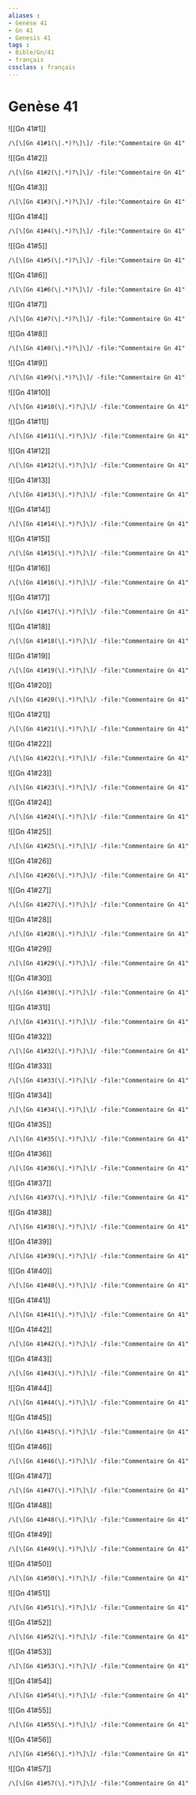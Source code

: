 ```yaml
---
aliases : 
- Genèse 41
- Gn 41
- Genesis 41
tags : 
- Bible/Gn/41
- français
cssclass : français
---
```


# Genèse 41

![[Gn 41#1]]

```query
/\[\[Gn 41#1(\|.*)?\]\]/ -file:"Commentaire Gn 41"
```

![[Gn 41#2]]

```query
/\[\[Gn 41#2(\|.*)?\]\]/ -file:"Commentaire Gn 41"
```

![[Gn 41#3]]

```query
/\[\[Gn 41#3(\|.*)?\]\]/ -file:"Commentaire Gn 41"
```

![[Gn 41#4]]

```query
/\[\[Gn 41#4(\|.*)?\]\]/ -file:"Commentaire Gn 41"
```

![[Gn 41#5]]

```query
/\[\[Gn 41#5(\|.*)?\]\]/ -file:"Commentaire Gn 41"
```

![[Gn 41#6]]

```query
/\[\[Gn 41#6(\|.*)?\]\]/ -file:"Commentaire Gn 41"
```

![[Gn 41#7]]

```query
/\[\[Gn 41#7(\|.*)?\]\]/ -file:"Commentaire Gn 41"
```

![[Gn 41#8]]

```query
/\[\[Gn 41#8(\|.*)?\]\]/ -file:"Commentaire Gn 41"
```

![[Gn 41#9]]

```query
/\[\[Gn 41#9(\|.*)?\]\]/ -file:"Commentaire Gn 41"
```

![[Gn 41#10]]

```query
/\[\[Gn 41#10(\|.*)?\]\]/ -file:"Commentaire Gn 41"
```

![[Gn 41#11]]

```query
/\[\[Gn 41#11(\|.*)?\]\]/ -file:"Commentaire Gn 41"
```

![[Gn 41#12]]

```query
/\[\[Gn 41#12(\|.*)?\]\]/ -file:"Commentaire Gn 41"
```

![[Gn 41#13]]

```query
/\[\[Gn 41#13(\|.*)?\]\]/ -file:"Commentaire Gn 41"
```

![[Gn 41#14]]

```query
/\[\[Gn 41#14(\|.*)?\]\]/ -file:"Commentaire Gn 41"
```

![[Gn 41#15]]

```query
/\[\[Gn 41#15(\|.*)?\]\]/ -file:"Commentaire Gn 41"
```

![[Gn 41#16]]

```query
/\[\[Gn 41#16(\|.*)?\]\]/ -file:"Commentaire Gn 41"
```

![[Gn 41#17]]

```query
/\[\[Gn 41#17(\|.*)?\]\]/ -file:"Commentaire Gn 41"
```

![[Gn 41#18]]

```query
/\[\[Gn 41#18(\|.*)?\]\]/ -file:"Commentaire Gn 41"
```

![[Gn 41#19]]

```query
/\[\[Gn 41#19(\|.*)?\]\]/ -file:"Commentaire Gn 41"
```

![[Gn 41#20]]

```query
/\[\[Gn 41#20(\|.*)?\]\]/ -file:"Commentaire Gn 41"
```

![[Gn 41#21]]

```query
/\[\[Gn 41#21(\|.*)?\]\]/ -file:"Commentaire Gn 41"
```

![[Gn 41#22]]

```query
/\[\[Gn 41#22(\|.*)?\]\]/ -file:"Commentaire Gn 41"
```

![[Gn 41#23]]

```query
/\[\[Gn 41#23(\|.*)?\]\]/ -file:"Commentaire Gn 41"
```

![[Gn 41#24]]

```query
/\[\[Gn 41#24(\|.*)?\]\]/ -file:"Commentaire Gn 41"
```

![[Gn 41#25]]

```query
/\[\[Gn 41#25(\|.*)?\]\]/ -file:"Commentaire Gn 41"
```

![[Gn 41#26]]

```query
/\[\[Gn 41#26(\|.*)?\]\]/ -file:"Commentaire Gn 41"
```

![[Gn 41#27]]

```query
/\[\[Gn 41#27(\|.*)?\]\]/ -file:"Commentaire Gn 41"
```

![[Gn 41#28]]

```query
/\[\[Gn 41#28(\|.*)?\]\]/ -file:"Commentaire Gn 41"
```

![[Gn 41#29]]

```query
/\[\[Gn 41#29(\|.*)?\]\]/ -file:"Commentaire Gn 41"
```

![[Gn 41#30]]

```query
/\[\[Gn 41#30(\|.*)?\]\]/ -file:"Commentaire Gn 41"
```

![[Gn 41#31]]

```query
/\[\[Gn 41#31(\|.*)?\]\]/ -file:"Commentaire Gn 41"
```

![[Gn 41#32]]

```query
/\[\[Gn 41#32(\|.*)?\]\]/ -file:"Commentaire Gn 41"
```

![[Gn 41#33]]

```query
/\[\[Gn 41#33(\|.*)?\]\]/ -file:"Commentaire Gn 41"
```

![[Gn 41#34]]

```query
/\[\[Gn 41#34(\|.*)?\]\]/ -file:"Commentaire Gn 41"
```

![[Gn 41#35]]

```query
/\[\[Gn 41#35(\|.*)?\]\]/ -file:"Commentaire Gn 41"
```

![[Gn 41#36]]

```query
/\[\[Gn 41#36(\|.*)?\]\]/ -file:"Commentaire Gn 41"
```

![[Gn 41#37]]

```query
/\[\[Gn 41#37(\|.*)?\]\]/ -file:"Commentaire Gn 41"
```

![[Gn 41#38]]

```query
/\[\[Gn 41#38(\|.*)?\]\]/ -file:"Commentaire Gn 41"
```

![[Gn 41#39]]

```query
/\[\[Gn 41#39(\|.*)?\]\]/ -file:"Commentaire Gn 41"
```

![[Gn 41#40]]

```query
/\[\[Gn 41#40(\|.*)?\]\]/ -file:"Commentaire Gn 41"
```

![[Gn 41#41]]

```query
/\[\[Gn 41#41(\|.*)?\]\]/ -file:"Commentaire Gn 41"
```

![[Gn 41#42]]

```query
/\[\[Gn 41#42(\|.*)?\]\]/ -file:"Commentaire Gn 41"
```

![[Gn 41#43]]

```query
/\[\[Gn 41#43(\|.*)?\]\]/ -file:"Commentaire Gn 41"
```

![[Gn 41#44]]

```query
/\[\[Gn 41#44(\|.*)?\]\]/ -file:"Commentaire Gn 41"
```

![[Gn 41#45]]

```query
/\[\[Gn 41#45(\|.*)?\]\]/ -file:"Commentaire Gn 41"
```

![[Gn 41#46]]

```query
/\[\[Gn 41#46(\|.*)?\]\]/ -file:"Commentaire Gn 41"
```

![[Gn 41#47]]

```query
/\[\[Gn 41#47(\|.*)?\]\]/ -file:"Commentaire Gn 41"
```

![[Gn 41#48]]

```query
/\[\[Gn 41#48(\|.*)?\]\]/ -file:"Commentaire Gn 41"
```

![[Gn 41#49]]

```query
/\[\[Gn 41#49(\|.*)?\]\]/ -file:"Commentaire Gn 41"
```

![[Gn 41#50]]

```query
/\[\[Gn 41#50(\|.*)?\]\]/ -file:"Commentaire Gn 41"
```

![[Gn 41#51]]

```query
/\[\[Gn 41#51(\|.*)?\]\]/ -file:"Commentaire Gn 41"
```

![[Gn 41#52]]

```query
/\[\[Gn 41#52(\|.*)?\]\]/ -file:"Commentaire Gn 41"
```

![[Gn 41#53]]

```query
/\[\[Gn 41#53(\|.*)?\]\]/ -file:"Commentaire Gn 41"
```

![[Gn 41#54]]

```query
/\[\[Gn 41#54(\|.*)?\]\]/ -file:"Commentaire Gn 41"
```

![[Gn 41#55]]

```query
/\[\[Gn 41#55(\|.*)?\]\]/ -file:"Commentaire Gn 41"
```

![[Gn 41#56]]

```query
/\[\[Gn 41#56(\|.*)?\]\]/ -file:"Commentaire Gn 41"
```

![[Gn 41#57]]

```query
/\[\[Gn 41#57(\|.*)?\]\]/ -file:"Commentaire Gn 41"
```

